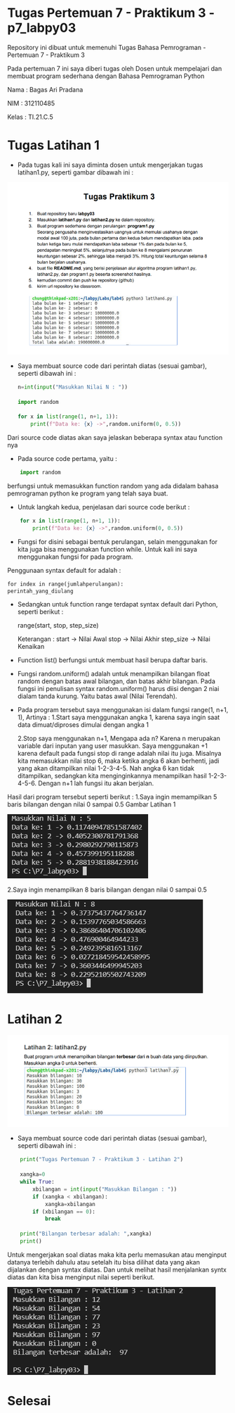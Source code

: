 # Tugas Pertemuan 7 - Praktikum 3 - p7_labpy03


Repository ini dibuat untuk memenuhi Tugas Bahasa Pemrograman - Pertemuan 7 - Praktikum 3


Pada pertemuan 7 ini saya diberi tugas oleh Dosen untuk mempelajari dan membuat program sederhana dengan Bahasa Pemrograman Python


Nama    : Bagas Ari Pradana

NIM     : 312110485

Kelas   : TI.21.C.5

# Tugas Latihan 1

* Pada tugas kali ini saya diminta dosen untuk mengerjakan tugas latihan1.py, seperti gambar dibawah ini :

![Gambar 1](ss/Tugas1.png)

* Saya membuat source code dari perintah diatas (sesuai gambar), seperti dibawah ini :
    ```` Python
    n=int(input("Masukkan Nilai N : "))

    import random

    for x in list(range(1, n+1, 1)):
        print(f"Data ke: {x} ->",random.uniform(0, 0.5))
    ````

Dari source code diatas akan saya jelaskan beberapa syntax atau function nya

* Pada source code pertama, yaitu :
```` python
    import random
````
berfungsi untuk memasukkan function random yang ada didalam bahasa pemrograman python ke program yang telah saya buat.
* Untuk langkah kedua, penjelasan dari source code berikut :
```` python
    for x in list(range(1, n+1, 1)):
        print(f"Data ke: {x} ->",random.uniform(0, 0.5))
````
* Fungsi for disini sebagai bentuk perulangan, selain menggunakan for kita juga bisa menggunakan function while. Untuk kali ini saya menggunakan fungsi for pada program.

Penggunaan syntax default for adalah :

    for index in range(jumlahperulangan):
    perintah_yang_diulang

* Sedangkan untuk function range terdapat syntax default dari Python, seperti berikut :

    range(start, stop, step_size)

    Keterangan :
    start -> Nilai Awal
    stop -> Nilai Akhir
    step_size -> Nilai Kenaikan

* Function list() berfungsi untuk membuat hasil berupa daftar baris.
* Fungsi random.uniform() adalah untuk menampilkan bilangan float random dengan batas awal bilangan, dan batas akhir bilangan.
Pada fungsi ini penulisan syntax random.uniform() harus diisi dengan 2 niai dialam tanda kurung. Yaitu batas awal (Nilai Terendah). 
* Pada program tersebut saya menggunakan isi dalam fungsi range(1, n+1, 1), Artinya : 
    1.Start saya menggunakan angka 1, karena saya ingin saat data dimuat/diproses dimulai dengan angka 1

    2.Stop saya menggunakan n+1, Mengapa ada n? Karena n merupakan variable dari inputan yang user masukkan. Saya menggunakan +1 karena default pada fungsi stop di range adalah nilai itu juga. Misalnya kita memasukkan nilai stop 6, maka ketika angka 6 akan berhenti, jadi yang akan ditampilkan nilai 1-2-3-4-5. Nah angka 6 kan tidak ditampilkan, sedangkan kita menginginkannya menampilkan hasil 1-2-3-4-5-6. Dengan n+1 lah fungsi itu akan berjalan.

Hasil dari program tersebut seperti berikut :
1.Saya ingin memampilkan 5 baris bilangan dengan nilai 0 sampai 0.5
Gambar Latihan 1

![Gambar 2](ss/5.png)

2.Saya ingin menampilkan 8 baris bilangan dengan nilai 0 sampai 0.5

![Gambar 3](ss/8.png)

# Latihan 2

![Gambar 4](ss/Tugas2.png)

* Saya membuat source code dari perintah diatas (sesuai gambar), seperti dibawah ini :

```` python
    print("Tugas Pertemuan 7 - Praktikum 3 - Latihan 2")

    xangka=0
    while True:
        xbilangan = int(input("Masukkan Bilangan : "))
        if (xangka < xbilangan):
            xangka=xbilangan
        if (xbilangan == 0):
            break

    print("Bilangan terbesar adalah: ",xangka)
    print()
````
Untuk mengerjakan soal diatas maka kita perlu memasukan atau menginput datanya terlebih dahulu atau setelah itu bisa dilihat data yang akan dijalankan dengan syntax diatas. Dan untuk melihat hasil menjalankan syntx diatas dan kita bisa menginput nilai seperti berikut.

![Gambar 5](ss/Hasil2.png)

# Selesai